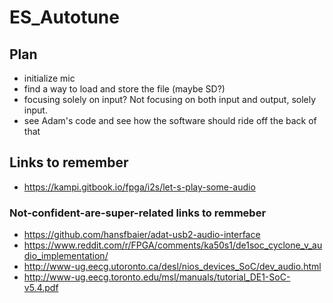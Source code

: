 # ES_Autotune

## Plan
- initialize mic
- find a way to load and store the file (maybe SD?)
- focusing solely on input? Not focusing on both input and output, solely input.
- see Adam's code and see how the software should ride off the back of that


## Links to remember
- https://kampi.gitbook.io/fpga/i2s/let-s-play-some-audio
### Not-confident-are-super-related links to remmeber
- https://github.com/hansfbaier/adat-usb2-audio-interface
- https://www.reddit.com/r/FPGA/comments/ka50s1/de1soc_cyclone_v_audio_implementation/
- http://www-ug.eecg.utoronto.ca/desl/nios_devices_SoC/dev_audio.html
- http://www-ug.eecg.toronto.edu/msl/manuals/tutorial_DE1-SoC-v5.4.pdf